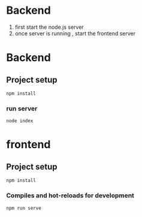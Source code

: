 # Backend
1. first start the node.js server
2. once server is running , start the frontend server

# Backend

## Project setup
```
npm install
```

### run server
```
node index
```


# frontend

## Project setup
```
npm install
```

### Compiles and hot-reloads for development
```
npm run serve
```

